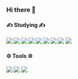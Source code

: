### Hi there 👋

<!--
**srcre05/srcre05** is a ✨ _special_ ✨ repository because its `README.md` (this file) appears on your GitHub profile.

Here are some ideas to get you started:

- 🔭 I’m currently working on ...
- 🌱 I’m currently learning ...
- 👯 I’m looking to collaborate on ...
- 🤔 I’m looking for help with ...
- 💬 Ask me about ...
- 📫 How to reach me: ...
- 😄 Pronouns: ...
- ⚡ Fun fact: ...
-->


<h4>✍ Studying ✍<h4>
<img src ="https://img.shields.io/badge/Java-007396.svg?&style=flat&logo=Java&logoColor=white"/>
<img src="https://img.shields.io/badge/mysql-4479A1?style=flat&logo=mysql&logoColor=white">
<img src="https://img.shields.io/badge/spring-6DB33F?style=flat&logo=spring&logoColor=white">
<img src="https://img.shields.io/badge/springboot-6DB33F?style=flat&logo=springboot&logoColor=white">
<img src="https://img.shields.io/badge/python-3776AB?style=flat&logo=python&logoColor=white">
<img src="https://img.shields.io/badge/html5-E34F26?style=flat&logo=html5&logoColor=white">
<img src="https://img.shields.io/badge/css-1572B6?style=flat&logo=css3&logoColor=white">
<img src="https://img.shields.io/badge/javascript-F7DF1E?style=flate&logo=javascript&logoColor=black">
<img src="https://img.shields.io/badge/jquery-0769AD?style=flat&logo=jquery&logoColor=white">

<h4>⚙ Tools ⚙<h4>
<img src="https://img.shields.io/badge/Eclipse-2C2255.svg?&style=flat&logo=Eclipse%20IDE&logoColor=white">
<img src="https://img.shields.io/badge/Visual%20Studio%20Code-007ACC.svg?&style=flat&logo=Visual%20Studio%20Code&logoColor=white">
<img src="https://img.shields.io/badge/github-181717?style=flat&logo=github&logoColor=white">



